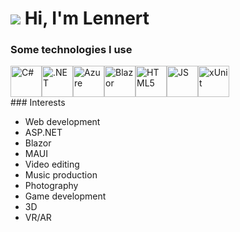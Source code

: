 <!--
**LennertS/LennertS** is a ✨ _special_ ✨ repository because its `README.md` (this file) appears on your GitHub profile.
-->

# ![](https://avatars.githubusercontent.com/u/39487878?s=96&v=4) Hi, I'm Lennert
### Some technologies I use
<div style="display:flex;">

  <a href="https://learn.microsoft.com/en-us/dotnet/csharp/" style="text-decoration:none;" target="_blank" >
    <img src="https://cdn.jsdelivr.net/gh/devicons/devicon@latest/icons/csharp/csharp-original.svg" alt="C#" width="50px">
  </a>
  
  <img src="https://cdn.jsdelivr.net/gh/devicons/devicon@latest/icons/dotnetcore/dotnetcore-original.svg" style="width:50px" alt=".NET" title=".NET"/>
  <img src="https://cdn.jsdelivr.net/gh/devicons/devicon@latest/icons/azure/azure-original.svg" style="width:50px" alt="Azure" />
  <img src="https://cdn.jsdelivr.net/gh/devicons/devicon@latest/icons/blazor/blazor-original.svg" style="width:50px" alt="Blazor"/>
  <img src="https://cdn.jsdelivr.net/gh/devicons/devicon@latest/icons/html5/html5-original.svg" style="width:50px" alt="HTML5"/>
  <img src="https://cdn.jsdelivr.net/gh/devicons/devicon@latest/icons/javascript/javascript-original.svg" style="width:50px" alt="JS"/>
  <img src="https://avatars.githubusercontent.com/u/2092016?s=280&v=4" style="width:50px" alt="xUnit"/>
  
</div>
### Interests

- Web development
- ASP.NET
- Blazor
- MAUI
- Video editing
- Music production
- Photography
- Game development
- 3D
- VR/AR
